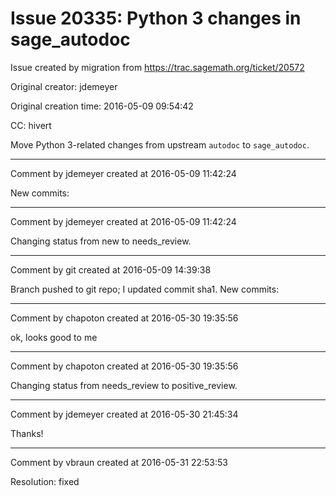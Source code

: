 # Issue 20335: Python 3 changes in sage_autodoc

Issue created by migration from https://trac.sagemath.org/ticket/20572

Original creator: jdemeyer

Original creation time: 2016-05-09 09:54:42

CC:  hivert

Move Python 3-related changes from upstream `autodoc` to `sage_autodoc`.


---

Comment by jdemeyer created at 2016-05-09 11:42:24

New commits:


---

Comment by jdemeyer created at 2016-05-09 11:42:24

Changing status from new to needs_review.


---

Comment by git created at 2016-05-09 14:39:38

Branch pushed to git repo; I updated commit sha1. New commits:


---

Comment by chapoton created at 2016-05-30 19:35:56

ok, looks good to me


---

Comment by chapoton created at 2016-05-30 19:35:56

Changing status from needs_review to positive_review.


---

Comment by jdemeyer created at 2016-05-30 21:45:34

Thanks!


---

Comment by vbraun created at 2016-05-31 22:53:53

Resolution: fixed
